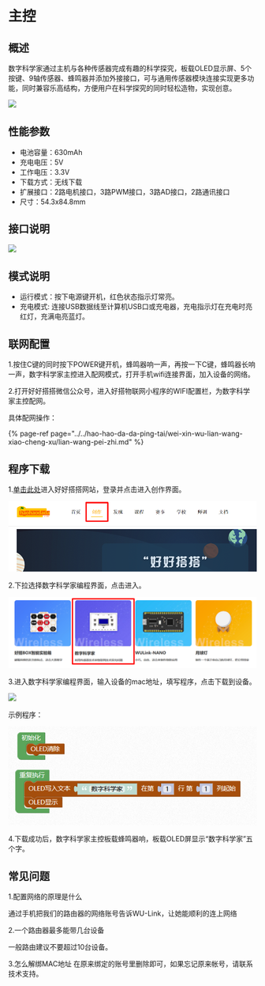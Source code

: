 # 主控

## 概述

数字科学家通过主机与各种传感器完成有趣的科学探究，板载OLED显示屏、5个按键、9轴传感器、蜂鸣器并添加外接接口，可与通用传感器模块连接实现更多功能，同时兼容乐高结构，方便用户在科学探究的同时轻松造物，实现创意。

![](../../.gitbook/assets/shuzike-1.png)

## 性能参数

* 电池容量：630mAh
* 充电电压：5V
* 工作电压：3.3V
* 下载方式：无线下载
* 扩展接口：2路电机接口，3路PWM接口，3路AD接口，2路通讯接口
* 尺寸：54.3x84.8mm

## 接口说明

![](../../.gitbook/assets/shuzike-2.png)

## 模式说明

* 运行模式：按下电源键开机，红色状态指示灯常亮。
* 充电模式: 连接USB数据线至计算机USB口或充电器，充电指示灯在充电时亮红灯，充满电亮蓝灯。

## 联网配置

1.按住C键的同时按下POWER键开机，蜂鸣器响一声，再按一下C键，蜂鸣器长响一声，数字科学家主控进入配网模式，打开手机wifi连接界面，加入设备的网络。

2.打开好好搭搭微信公众号，进入好搭物联网小程序的WIFI配置栏，为数字科学家主控配网。

具体配网操作：

{% page-ref page="../../hao-hao-da-da-ping-tai/wei-xin-wu-lian-wang-xiao-cheng-xu/lian-wang-pei-zhi.md" %}

## 程序下载

1.[单击此处](http://www.haohaodada.com)进入好好搭搭网站，登录并点击进入创作界面。

![](../../.gitbook/assets/haodabit-4.png)

2.下拉选择数字科学家编程界面，点击进入。

![](../../.gitbook/assets/shuzike-4.png)

3.进入数字科学家编程界面，输入设备的mac地址，填写程序，点击下载到设备。

![](../../.gitbook/assets/shuzike-5.png)

示例程序：

![](../../.gitbook/assets/shuzike-6.png)

4.下载成功后，数字科学家主控板载蜂鸣器响，板载OLED屏显示“数字科学家”五个字。

## 常见问题

1.配置网络的原理是什么

通过手机把我们的路由器的网络账号告诉WU-Link，让她能顺利的连上网络

2.一个路由器最多能带几台设备

一般路由建议不要超过10台设备。

3.怎么解绑MAC地址 在原来绑定的账号里删除即可，如果忘记原来帐号，请联系技术支持。

